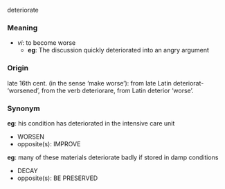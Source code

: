 deteriorate
### Meaning
+ _vi_: to become worse
	+ __eg__: The discussion quickly deteriorated into an angry argument

### Origin

late 16th cent. (in the sense ‘make worse’): from late Latin deteriorat- ‘worsened’, from the verb deteriorare, from Latin deterior ‘worse’.

### Synonym

__eg__: his condition has deteriorated in the intensive care unit

+ WORSEN
+ opposite(s): IMPROVE

__eg__:  many of these materials deteriorate badly if stored in damp conditions

+ DECAY
+ opposite(s): BE PRESERVED


